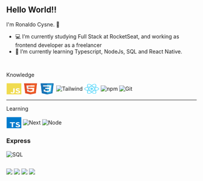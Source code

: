 ## Hello World!!
I'm Ronaldo Cysne. 👋

- 💻 I’m currently studying Full Stack at RocketSeat, and working as frontend developer as a freelancer
- 📖 I’m currently learning Typescript, NodeJs, SQL and React Native.




          
<div style="display: inline_block"><br>
  <p>Knowledge</p>
  <img align="center" alt="Javascript" height="30" width="40" src="https://raw.githubusercontent.com/devicons/devicon/master/icons/javascript/javascript-plain.svg">
  <img align="center" alt="HTML" height="30" width="40" src="https://raw.githubusercontent.com/devicons/devicon/master/icons/html5/html5-original.svg">
  <img align="center" alt="CSS" height="30" width="40" src="https://raw.githubusercontent.com/devicons/devicon/master/icons/css3/css3-original.svg">
  <img align="center" alt="Tailwind" height="30" width="40" src="https://cdn.jsdelivr.net/gh/devicons/devicon@latest/icons/tailwindcss/tailwindcss-original.svg">
  <img align="center" alt="React" height="30" width="40" src="https://raw.githubusercontent.com/devicons/devicon/master/icons/react/react-original.svg">
  <img align="center" alt="npm" height="30" width="40" src="https://cdn.jsdelivr.net/gh/devicons/devicon@latest/icons/npm/npm-original-wordmark.svg">          
  <img align="center" alt="Git" height="30" width="40" src="https://cdn.jsdelivr.net/gh/devicons/devicon@latest/icons/git/git-plain-wordmark.svg">
</div>
          
<hr>

<div>
  <p>Learning</p>
  <img align="center" alt="Ts" height="30" width="40" src="https://raw.githubusercontent.com/devicons/devicon/master/icons/typescript/typescript-plain.svg">
  <img align="center" alt="Next" height="30" width="40" src="https://cdn.jsdelivr.net/gh/devicons/devicon@latest/icons/nextjs/nextjs-original-wordmark.svg">
  <img align="center" alt="Node" height="30" width="40" src="https://cdn.jsdelivr.net/gh/devicons/devicon@latest/icons/nodejs/nodejs-plain-wordmark.svg">
          <h3>Express</h3>
<!--   <img align="center" alt="Express" height="30" width="40" src="https://cdn.jsdelivr.net/gh/devicons/devicon@latest/icons/express/express-original-wordmark.svg"> -->
  <img align="center" alt="SQL" height="30" width="40" src="https://cdn.jsdelivr.net/gh/devicons/devicon@latest/icons/azuresqldatabase/azuresqldatabase-original.svg">
</div>
          
  ##
 
<div> 
  <a href="https://www.linkedin.com/in/ronaldocysne" target="_blank"><img src="https://img.shields.io/badge/-LinkedIn-%230077B5?style=for-the-badge&logo=linkedin&logoColor=white" target="_blank"></a> 
  <a href = "mailto:ronaldocysne@gmail.com"><img src="https://img.shields.io/badge/-Gmail-%23333?style=for-the-badge&logo=gmail&logoColor=white" target="_blank"></a>
  <a href="https://discord.gg/ronaldocysne" target="_blank"><img src="https://img.shields.io/badge/Discord-7289DA?style=for-the-badge&logo=discord&logoColor=white" target="_blank"></a> 
  <a href="https://instagram.com/ronaldocysne" target="_blank"><img src="https://img.shields.io/badge/-Instagram-%23E4405F?style=for-the-badge&logo=instagram&logoColor=white" target="_blank"></a>
<!--   <a href="https://www.youtube.com/channel/UC_-uuuZbY0AAt9CViNzvc-Q" target="_blank"><img src="https://img.shields.io/badge/YouTube-FF0000?style=for-the-badge&logo=youtube&logoColor=white" target="_blank"></a> -->
<!--  	<a href="https://www.twitch.tv/rafaballerinii" target="_blank"><img src="https://img.shields.io/badge/Twitch-9146FF?style=for-the-badge&logo=twitch&logoColor=white" target="_blank"></a> -->
  
</div>
